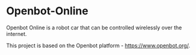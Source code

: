 # Openbot-Online
Openbot Online is a robot car that can be controlled wirelessly over the internet.

This project is based on the Openbot platform - https://www.openbot.org/. 
